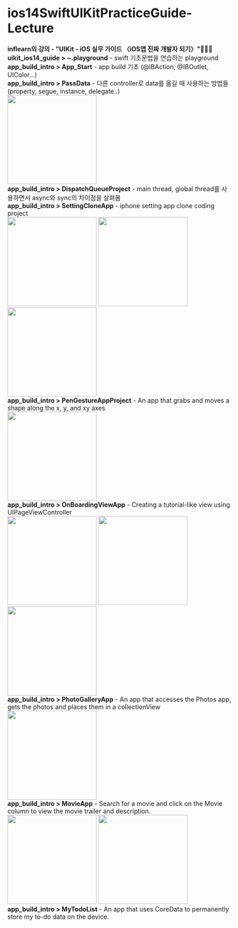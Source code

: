 # ios14SwiftUIKitPracticeGuide-Lecture
<!DOCTYPE html>
<html lang="ko">
<head>
    <meta charset="UTF-8">
    <meta http-equiv="X-UA-Compatible" content="IE=edge">
    <meta name="viewport" content="width=device-width, initial-scale=1.0">
</head>
<body>
    <div class="content">
        <b>inflearn의 강의 - "UIKit - iOS 실무 가이드 〈iOS앱 진짜 개발자 되기〉"👩‍💻📱</b><br/>
        <b>uikit_ios14_guide > ~.playground</b> - swift 기초문법을 연습하는 playground<br/>
        <b>app_build_intro > App_Start</b> - app build 기초 (@IBAction, @IBOutlet, UIColor...)<br/>
        <b>app_build_intro > PassData</b> - 다른 controller로 data를 옮길 때 사용하는 방법들 (property, segue, instance, delegate..)<br/>
        <img src = "https://user-images.githubusercontent.com/60338309/151661525-ac969feb-63a3-49b6-a6b9-cc5ebe0134c5.png" width="200"/><br/>
        <b>app_build_intro > DispatchQueueProject</b> - main thread, global thread를 사용하면서 async와 sync의 차이점을 살펴봄<br/>
        <b>app_build_intro > SettingCloneApp</b> - iphone setting app clone coding project<br/>
        <img src = "https://user-images.githubusercontent.com/60338309/151661342-24215c02-7738-45ef-9f2f-97cad70cee78.png" width="200"/>
        <img src = "https://user-images.githubusercontent.com/60338309/151661383-33b66820-a7a7-4b29-902c-97cd99cb5bb2.png" width="200"/>
        <img src = "https://user-images.githubusercontent.com/60338309/151661394-c37d3785-f25f-4dbd-b869-9bac1729efde.png" width="200"/><br/>
        <b>app_build_intro > PenGestureAppProject</b> - An app that grabs and moves a shape along the x, y, and xy axes<br/>
         <img src = "https://user-images.githubusercontent.com/60338309/151703084-6e353f35-38d5-46a5-b7ec-2b3c48aa4f73.png" width="200"/><br/>
        <b>app_build_intro > OnBoardingViewApp</b> - Creating a tutorial-like view using UIPageViewController<br/>
        <img src = "https://user-images.githubusercontent.com/60338309/152093451-355e6ee5-1d8b-47dc-9b1c-998ceb2bb7f9.png" width="200"/>
        <img src = "https://user-images.githubusercontent.com/60338309/152094665-e2f93d2b-0999-4fd5-bd68-f6d62161f0a6.png" width="200"/>
        <img src = "https://user-images.githubusercontent.com/60338309/152094697-9fa97482-8997-404c-8a9a-8402a36d9275.png" width="200"/><br/>
        <b>app_build_intro > PhotoGalleryApp</b> - An app that accesses the Photos app, gets the photos and places them in a collectionView<br/>
         <img src = "https://user-images.githubusercontent.com/60338309/153755138-4e386ea9-8b36-4a31-83a4-e2316ee2f040.png" width="200"/><br/>
        <b>app_build_intro > MovieApp</b> - Search for a movie and click on the Movie column to view the movie trailer and description.<br/>
         <img src = "https://user-images.githubusercontent.com/60338309/156001590-56a77cb5-8701-4198-b3d9-66420116ba8c.png" width="200"/>
        <img src = "https://user-images.githubusercontent.com/60338309/156001468-bfc0fc99-84d0-4849-ad3a-b2111702cd61.png" width="200"/><br/>
        <b>app_build_intro > MyTodoList</b> - An app that uses CoreData to permanently store my to-do data on the device.<br/>
    </div>
</body>

</html>
